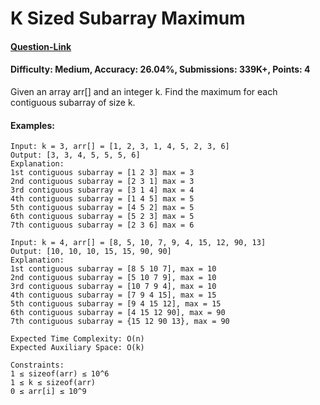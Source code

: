 # K Sized Subarray Maximum
#### [Question-Link](https://www.geeksforgeeks.org/problems/maximum-of-all-subarrays-of-size-k3101/1)
#### Difficulty: Medium, Accuracy: 26.04%, Submissions: 339K+, Points: 4

Given an array arr[] and an integer k. Find the maximum for each contiguous subarray of size k.

#### Examples:
```
Input: k = 3, arr[] = [1, 2, 3, 1, 4, 5, 2, 3, 6]
Output: [3, 3, 4, 5, 5, 5, 6] 
Explanation: 
1st contiguous subarray = [1 2 3] max = 3
2nd contiguous subarray = [2 3 1] max = 3
3rd contiguous subarray = [3 1 4] max = 4
4th contiguous subarray = [1 4 5] max = 5
5th contiguous subarray = [4 5 2] max = 5
6th contiguous subarray = [5 2 3] max = 5
7th contiguous subarray = [2 3 6] max = 6
```
```
Input: k = 4, arr[] = [8, 5, 10, 7, 9, 4, 15, 12, 90, 13]
Output: [10, 10, 10, 15, 15, 90, 90]
Explanation: 
1st contiguous subarray = [8 5 10 7], max = 10
2nd contiguous subarray = [5 10 7 9], max = 10
3rd contiguous subarray = [10 7 9 4], max = 10
4th contiguous subarray = [7 9 4 15], max = 15
5th contiguous subarray = [9 4 15 12], max = 15
6th contiguous subarray = [4 15 12 90], max = 90
7th contiguous subarray = {15 12 90 13}, max = 90
```
```
Expected Time Complexity: O(n)
Expected Auxiliary Space: O(k)

Constraints:
1 ≤ sizeof(arr) ≤ 10^6
1 ≤ k ≤ sizeof(arr)
0 ≤ arr[i] ≤ 10^9
```
